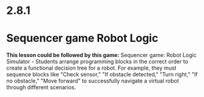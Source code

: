 # 2.8.1 
# Sequencer game Robot Logic

**This lesson could be followed by this game:**
Sequencer game: Robot Logic Simulator - Students arrange programming blocks in the correct order to create a functional decision tree for a robot. For example, they must sequence blocks like "Check sensor," "If obstacle detected," "Turn right," "If no obstacle," "Move forward" to successfully navigate a virtual robot through different scenarios.